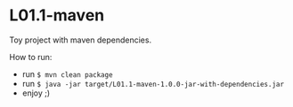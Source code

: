 # L01.1-maven

Toy project with maven dependencies.

How to run:
* run `$ mvn clean package`
* run `$ java -jar target/L01.1-maven-1.0.0-jar-with-dependencies.jar`
* enjoy ;)
